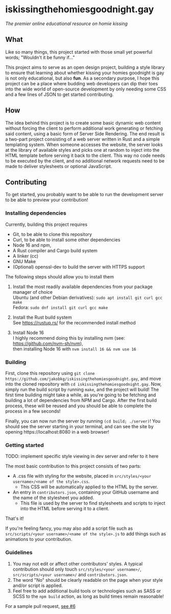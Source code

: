 # iskissingthehomiesgoodnight.gay
*The premier online educational resource on homie kissing*

## What

Like so many things, this project started with those small yet powerful words; "Wouldn't it be funny if..."

This project aims to serve as an open design project, building a style library to ensure that learning about whether kissing your homies goodnight is gay is not only educational, but also **fun**. As a secondary purpose, I hope this project can be a place where budding web developers can dip their toes into the wide world of open-source development by only needing some CSS and a few lines of JSON to get started contributing.

## How

The idea behind this project is to create some basic dynamic web content without forcing the client to perform additional work generating or fetching said content, using a basic form of Server Side Rendering.
The end result is a two-part project consisting of a web server written in Rust and a simple templating system. When someone accesses the website, the server looks at the library of available styles and picks one at random to inject into the HTML template before serving it back to the client. This way no code needs to be executed by the client, and no additional network requests need to be made to deliver stylesheets or optional JavaScript.

## Contributing

To get started, you probably want to be able to run the development server to be able to preview your contribution!

### Installing dependencies

Currently, building this project requires

- Git, to be able to clone this repository
- Curl, to be able to install some other dependencies
- Node 16 and npm, 
- A Rust compiler and Cargo build system
- A linker (cc)
- GNU Make
- (Optional) openssl-dev to build the server with HTTPS support

The following steps should allow you to install them

1. Install the most readily available dependencies from your package manager of choice \
  Ubuntu (and other Debian derivatives): `sudo apt install git curl gcc make` \
  Fedora: `sudo dnf install git curl gcc make`

2. Install the Rust build system \
  See https://rustup.rs/ for the recommended install method

3. Install Node 16 \
  I highly recommend doing this by installing nvm (see: https://github.com/nvm-sh/nvm), \
  then installing Node 16 with `nvm install 16 && nvm use 16`

### Building

First, clone this repository using `git clone https://github.com/jakobkg/iskissingthehomiesgoodnight.gay`, and move into the cloned repository with `cd iskissingthehomiesgoodnight.gay`. Now, simply run the build script by running `make`, and the project will build! The first time building might take a while, as you're going to be fetching and building a lot of dependencies from NPM and Cargo. After the first build process, these will be reused and you should be able to complete the process in a few seconds!

Finally, you can now run the server by running `(cd build; ./server)`! You should see the server starting in your terminal, and can see the site by opening https://localhost:8080 in a web browser!

### Getting started

TODO: implement specific style viewing in dev server and refer to it here

The most basic contribution to this project consists of two parts:
- A .css file with styling for the website, placed in `src/styles/<your username>/<name of the style>.css`.
  - This CSS will be automatically applied to the HTML by the server.
- An entry in `contributors.json`, containing your GitHub username and the name of the stylesheet you added. 
  - This file is used by the server to find stylesheets and scripts to inject into the HTML before serving it to a client.

That's it!

If you're feeling fancy, you may also add a script file such as `src/scripts/<your username>/<name of the style>.js` to add things such as animations to your contribution.

### Guidelines

1. You may not edit or affect other contributors' styles. A typical contribution should only touch `src/styles/<your username>/`, `src/scripts/<your username>/` and `contributors.json`.
2. The word "No" should be clearly readable on the page when your style and/or script is applied.
3. Feel free to add additional build tools or technologies such as SASS or SCSS to the `npm build` action, as long as build times remain reasonable!

For a sample pull request, [see #6](https://github.com/jakobkg/iskissingthehomiesgoodnight.gay/pull/6)
